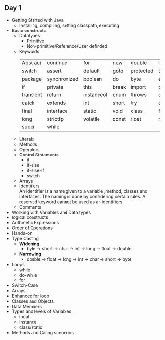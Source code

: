 ## Day 1
* Getting Started with Java
  * Installing, compiling, setting classpath, executing
* Basic constructs
    <ul>
      <li>Datatypes
        <ul>
            <li>Primitive</li>
            <li>Non-primitive/Reference/User definded</li>
        </ul>
      </li>
      <li>Keywords
        <table>
          <tbody>
              <tr>
                  <td> Abstract </td>
                  <td> continue </td>
                  <td> for </td>
                  <td> new </td>
                  <td> double </td>
                  <td> implements </td>
              </tr>
              <tr>
                  <td> switch </td>
                  <td> assert </td>
                  <td> default </td>
                  <td> goto </td>
                  <td> protected </td>
                  <td> throw </td>
              </tr>
              <tr>
                  <td> package </td>
                  <td> synchronized </td>
                  <td> boolean </td>
                  <td> do </td>
                  <td> byte </td>
                  <td> else </td>
              </tr>
              <tr>
                  <td> if </td>
                  <td> private </td>
                  <td> this </td>
                  <td> break </td>
                  <td> import </td>
                  <td> public </td>
              </tr>
              <tr>
                  <td> transient </td>
                  <td> return </td>
                  <td> instanceof </td>
                  <td> enum </td>
                  <td> throws </td>
                  <td> case </td>
              </tr>
              <tr>
                  <td> catch </td>
                  <td> extends </td>
                  <td> int </td>
                  <td> short </td>
                  <td> try </td>
                  <td> char </td>
              </tr>
              <tr>
                  <td> final </td>
                  <td> interface </td>
                  <td> static </td>
                  <td> void </td>
                  <td> class </td>
                  <td> finally </td>
              </tr>
              <tr>
                  <td> long </td>
                  <td> strictfp </td>
                  <td> volatile </td>
                  <td> const </td>
                  <td> float </td>
                  <td> native </td>
              </tr>
              <tr>
                  <td> super </td>
                  <td> while </td>
                  <td> </td>
                  <td> </td>
                  <td> </td>
                  <td> </td>
              </tr>
          </tbody>
      </table>
      </li>
      <li>Literals</li>
      <li>Methods</li>
      <li>Operators</li>
      <li>Control Statements
        <ul>
            <li>if</li>
            <li>if-else</li>
            <li>if-else-if</li>
            <li>switch</li>
        </ul>
      </li>
      <li>Arrays</li>
      <li>Identifiers<br/>An identifier is a name given to a variable ,method, classes and interfaces. The naming is done by considering certain rules. A reserved keyword cannot be used as an identifiers.
      </li>
      <li>Comments</li>
    </ul>
* Working with Variables and Data types
* logical constructs
* Arithmetic Expressions
* Order of Operations
* Hands-on
* Type Casting 
    - **Widening**
        - byte -> short -> char -> int -> long -> float -> double
    - **Narrowing**
        - double -> float -> long -> int -> char -> short -> byte
* Loops
    - while
    - do-while
    - for
* Switch-Case
* Arrays
* Enhanced for loop
* Classes and Objects
* Data Members
* Types and levels of Variables
    - local
    - instance
    - class/static
* Methods and Caling scenerios
